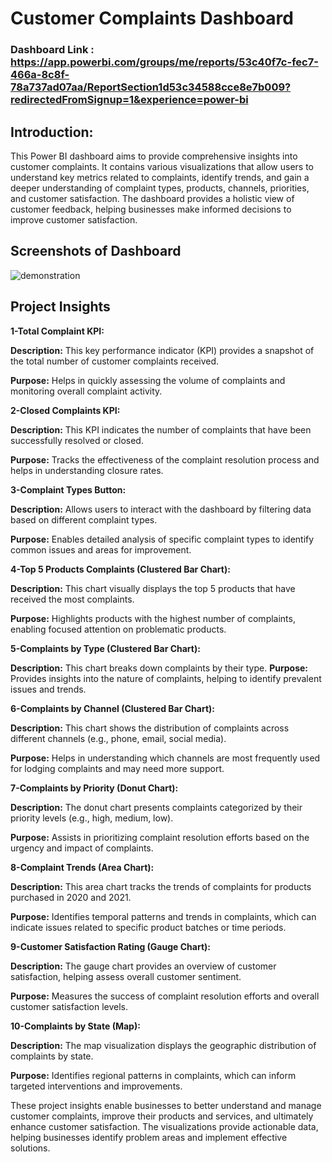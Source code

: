 # Customer Complaints Dashboard

### Dashboard Link : https://app.powerbi.com/groups/me/reports/53c40f7c-fec7-466a-8c8f-78a737ad07aa/ReportSection1d53c34588cce8e7b009?redirectedFromSignup=1&experience=power-bi


## Introduction:

This Power BI dashboard aims to provide comprehensive insights into customer complaints. It contains various visualizations that allow users to understand key metrics related to complaints, identify trends, and gain a deeper understanding of complaint types, products, channels, priorities, and customer satisfaction. The dashboard provides a holistic view of customer feedback, helping businesses make informed decisions to improve customer satisfaction.

## Screenshots of Dashboard


![demonstration](https://github.com/avinashgiri324/Customer-Complaints-Dashboard/assets/140068588/05db8c69-e4c0-4725-a72f-58a977c00ea8)


## Project Insights
__1-Total Complaint KPI:__

__Description:__ This key performance indicator (KPI) provides a snapshot of the total number of customer complaints received.

__Purpose:__ Helps in quickly assessing the volume of complaints and monitoring overall complaint activity.

__2-Closed Complaints KPI:__

__Description:__ This KPI indicates the number of complaints that have been successfully resolved or closed.

__Purpose:__ Tracks the effectiveness of the complaint resolution process and helps in understanding closure rates.

__3-Complaint Types Button:__

__Description:__ Allows users to interact with the dashboard by filtering data based on different complaint types.

__Purpose:__ Enables detailed analysis of specific complaint types to identify common issues and areas for improvement.

__4-Top 5 Products Complaints (Clustered Bar Chart):__

__Description:__ This chart visually displays the top 5 products that have received the most complaints.

__Purpose:__ Highlights products with the highest number of complaints, enabling focused attention on problematic products.

__5-Complaints by Type (Clustered Bar Chart):__

__Description:__ This chart breaks down complaints by their type.
__Purpose:__ Provides insights into the nature of complaints, helping to identify prevalent issues and trends.

__6-Complaints by Channel (Clustered Bar Chart):__

__Description:__ This chart shows the distribution of complaints across different channels (e.g., phone, email, social media).

__Purpose:__ Helps in understanding which channels are most frequently used for lodging complaints and may need more support.

__7-Complaints by Priority (Donut Chart):__

__Description:__ The donut chart presents complaints categorized by their priority levels (e.g., high, medium, low).

__Purpose:__ Assists in prioritizing complaint resolution efforts based on the urgency and impact of complaints.

__8-Complaint Trends (Area Chart):__

__Description:__ This area chart tracks the trends of complaints for products purchased in 2020 and 2021.

__Purpose:__ Identifies temporal patterns and trends in complaints, which can indicate issues related to specific product batches or time periods.

__9-Customer Satisfaction Rating (Gauge Chart):__

__Description:__ The gauge chart provides an overview of customer satisfaction, helping assess overall customer sentiment.

__Purpose:__ Measures the success of complaint resolution efforts and overall customer satisfaction levels.

__10-Complaints by State (Map):__

__Description:__ The map visualization displays the geographic distribution of complaints by state.

__Purpose:__ Identifies regional patterns in complaints, which can inform targeted interventions and improvements.

These project insights enable businesses to better understand and manage customer complaints, improve their products and services, and ultimately enhance customer satisfaction. The visualizations provide actionable data, helping businesses identify problem areas and implement effective solutions.
